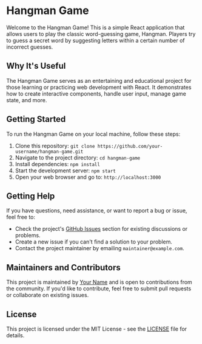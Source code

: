 # Hangman Game

Welcome to the Hangman Game! This is a simple React application that allows users to play the classic word-guessing game, Hangman. Players try to guess a secret word by suggesting letters within a certain number of incorrect guesses.

## Why It's Useful

The Hangman Game serves as an entertaining and educational project for those learning or practicing web development with React. It demonstrates how to create interactive components, handle user input, manage game state, and more.

## Getting Started

To run the Hangman Game on your local machine, follow these steps:

1. Clone this repository: `git clone https://github.com/your-username/hangman-game.git`
2. Navigate to the project directory: `cd hangman-game`
3. Install dependencies: `npm install`
4. Start the development server: `npm start`
5. Open your web browser and go to: `http://localhost:3000`

## Getting Help

If you have questions, need assistance, or want to report a bug or issue, feel free to:

- Check the project's [GitHub Issues](https://github.com/your-username/hangman-game/issues) section for existing discussions or problems.
- Create a new issue if you can't find a solution to your problem.
- Contact the project maintainer by emailing `maintainer@example.com`.

## Maintainers and Contributors

This project is maintained by [Your Name](https://github.com/your-username) and is open to contributions from the community. If you'd like to contribute, feel free to submit pull requests or collaborate on existing issues.

## License

This project is licensed under the MIT License - see the [LICENSE](LICENSE) file for details.